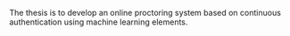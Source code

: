 The thesis is to develop an online proctoring system
based on continuous authentication using machine learning elements.